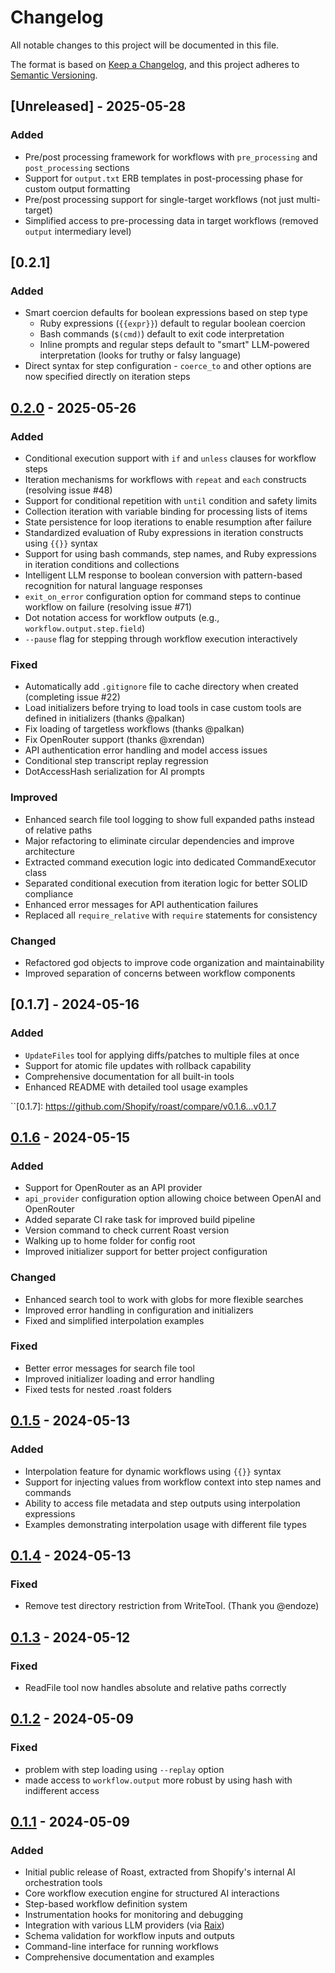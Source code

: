 # Changelog

All notable changes to this project will be documented in this file.

The format is based on [Keep a Changelog](https://keepachangelog.com/en/1.0.0/),
and this project adheres to [Semantic Versioning](https://semver.org/spec/v2.0.0.html).

## [Unreleased] - 2025-05-28

### Added
- Pre/post processing framework for workflows with `pre_processing` and `post_processing` sections
- Support for `output.txt` ERB templates in post-processing phase for custom output formatting
- Pre/post processing support for single-target workflows (not just multi-target)
- Simplified access to pre-processing data in target workflows (removed `output` intermediary level)

## [0.2.1]

### Added
- Smart coercion defaults for boolean expressions based on step type
  - Ruby expressions (`{{expr}}`) default to regular boolean coercion
  - Bash commands (`$(cmd)`) default to exit code interpretation
  - Inline prompts and regular steps default to "smart" LLM-powered interpretation (looks for truthy or falsy language)
- Direct syntax for step configuration - `coerce_to` and other options are now specified directly on iteration steps

## [0.2.0] - 2025-05-26

### Added
- Conditional execution support with `if` and `unless` clauses for workflow steps
- Iteration mechanisms for workflows with `repeat` and `each` constructs (resolving issue #48)
- Support for conditional repetition with `until` condition and safety limits
- Collection iteration with variable binding for processing lists of items
- State persistence for loop iterations to enable resumption after failure
- Standardized evaluation of Ruby expressions in iteration constructs using `{{}}` syntax
- Support for using bash commands, step names, and Ruby expressions in iteration conditions and collections
- Intelligent LLM response to boolean conversion with pattern-based recognition for natural language responses
- `exit_on_error` configuration option for command steps to continue workflow on failure (resolving issue #71)
- Dot notation access for workflow outputs (e.g., `workflow.output.step.field`)
- `--pause` flag for stepping through workflow execution interactively

### Fixed
- Automatically add `.gitignore` file to cache directory when created (completing issue #22)
- Load initializers before trying to load tools in case custom tools are defined in initializers (thanks @palkan)
- Fix loading of targetless workflows (thanks @palkan)
- Fix OpenRouter support (thanks @xrendan)
- API authentication error handling and model access issues
- Conditional step transcript replay regression
- DotAccessHash serialization for AI prompts

### Improved
- Enhanced search file tool logging to show full expanded paths instead of relative paths
- Major refactoring to eliminate circular dependencies and improve architecture
- Extracted command execution logic into dedicated CommandExecutor class
- Separated conditional execution from iteration logic for better SOLID compliance
- Enhanced error messages for API authentication failures
- Replaced all `require_relative` with `require` statements for consistency

### Changed
- Refactored god objects to improve code organization and maintainability
- Improved separation of concerns between workflow components

[0.2.0]: https://github.com/Shopify/roast/compare/v0.1.7...v0.2.0

## [0.1.7] - 2024-05-16

### Added
- `UpdateFiles` tool for applying diffs/patches to multiple files at once
- Support for atomic file updates with rollback capability
- Comprehensive documentation for all built-in tools
- Enhanced README with detailed tool usage examples

``[0.1.7]: https://github.com/Shopify/roast/compare/v0.1.6...v0.1.7

## [0.1.6] - 2024-05-15

### Added
- Support for OpenRouter as an API provider
- `api_provider` configuration option allowing choice between OpenAI and OpenRouter
- Added separate CI rake task for improved build pipeline
- Version command to check current Roast version
- Walking up to home folder for config root
- Improved initializer support for better project configuration

### Changed
- Enhanced search tool to work with globs for more flexible searches
- Improved error handling in configuration and initializers
- Fixed and simplified interpolation examples

### Fixed
- Better error messages for search file tool
- Improved initializer loading and error handling
- Fixed tests for nested .roast folders

[0.1.6]: https://github.com/Shopify/roast/compare/v0.1.5...v0.1.6

## [0.1.5] - 2024-05-13

### Added
- Interpolation feature for dynamic workflows using `{{}}` syntax
- Support for injecting values from workflow context into step names and commands
- Ability to access file metadata and step outputs using interpolation expressions
- Examples demonstrating interpolation usage with different file types

[0.1.5]: https://github.com/Shopify/roast/releases/tag/v0.1.5

## [0.1.4] - 2024-05-13

### Fixed
- Remove test directory restriction from WriteTool. (Thank you @endoze)

[0.1.4]: https://github.com/Shopify/roast/releases/tag/v0.1.4


## [0.1.3] - 2024-05-12

### Fixed
- ReadFile tool now handles absolute and relative paths correctly

[0.1.3]: https://github.com/Shopify/roast/releases/tag/v0.1.3


## [0.1.2] - 2024-05-09

### Fixed
- problem with step loading using `--replay` option
- made access to `workflow.output` more robust by using hash with indifferent access

[0.1.2]: https://github.com/Shopify/roast/releases/tag/v0.1.2

## [0.1.1] - 2024-05-09

### Added
- Initial public release of Roast, extracted from Shopify's internal AI orchestration tools
- Core workflow execution engine for structured AI interactions
- Step-based workflow definition system
- Instrumentation hooks for monitoring and debugging
- Integration with various LLM providers (via [Raix](https://github.com/OlympiaAI/raix))
- Schema validation for workflow inputs and outputs
- Command-line interface for running workflows
- Comprehensive documentation and examples

[0.1.1]: https://github.com/Shopify/roast/releases/tag/v0.1.1
